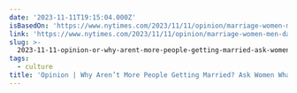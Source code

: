 ```yaml
---
date: '2023-11-11T19:15:04.000Z'
isBasedOn: 'https://www.nytimes.com/2023/11/11/opinion/marriage-women-men-dating.html'
link: 'https://www.nytimes.com/2023/11/11/opinion/marriage-women-men-dating.html'
slug: >-
  2023-11-11-opinion-or-why-arent-more-people-getting-married-ask-women-what-dating-is
tags:
  - culture
title: 'Opinion | Why Aren’t More People Getting Married? Ask Women What Dating Is '
---
```


